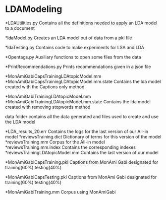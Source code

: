 # LDAModeling

*LDAUtilities.py
Contains all the definitions needed to apply an LDA model to a document

*ldaModel.py
Creates an LDA model out of data from a pkl file

*ldaTesting.py
Contains code to make experiments for LSA and LDA

*Opentags.py
Auxiliary functions to open some files from the data

*PrintRecommendations.py
Prints recommendations given in a json file

*MonAmiGabiCapsTrainingLDAtopicModel.mm
*MonAmiGabiCapsTrainingLDAtopicModel.mm.state
Contains the lda model created with the Captions only method

*MonAmiGabiTrainingLDAtopicModel.mm
*MonAmiGabiTrainingLDAtopicModel.mm.state
Contains the lda model created with removing stopwords method

data folder contains all the data generated and files used to create and use the LDA model

*LDA_results_20.err
Contains the logs for the last version of our All-in model
*reviewsTraining.dict
Dictionary of terms for this version of the model
*reviewsTraining.mm
Corpus for the All-in model
*reviewsTraining.mm.index
Contains the corresponding indexes
*reviewsTrainingLDAtopicModel.mm
Contains the last version of our model

*MonAmiGabiCapsTraining.pkl
Captions from MonAmi Gabi designated for training(60%) testing(40%)

*MonAmiGabiCapsTesting.pkl
Captions from MonAmi Gabi designated for training(60%) testing(40%)

*MonAmiGabiTraining.mm
Corpus using MonAmiGabi
